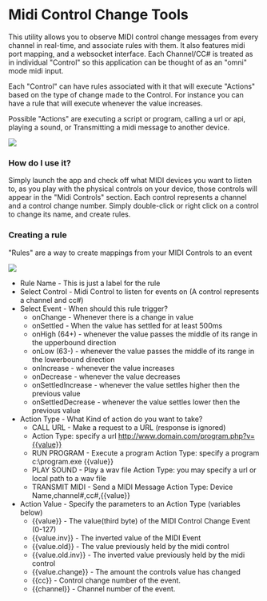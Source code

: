 # Midi Control Change Tools #

This utility allows you to observe MIDI control change messages from every channel in real-time, and associate rules with them. It also features midi port mapping, and a websocket interface. Each Channel/CC# is treated as in individual "Control" so this application can be thought of as an "omni" mode midi input.

Each "Control" can have rules associated with it that will execute "Actions" based on the type of change made to the Control. For instance you can have a rule that will execute whenever the value increases.

Possible "Actions" are executing a script or program, calling a url or api, playing a sound, or Transmitting a midi message to another device.

![](http://www.openstatic.org/miditools/miditools3.gif)

### How do I use it? ###
Simply launch the app and check off what MIDI devices you want to listen to, as you play with the physical controls on your device, those controls will appear in the "Midi Controls" section. Each control represents a channel and a control change number. Simply double-click or right click on a control to change its name, and create rules.

### Creating a rule ###
"Rules" are a way to create mappings from your MIDI Controls to an event

![](http://www.openstatic.org/miditools/rule4.png)

- Rule Name - This is just a label for the rule
- Select Control - Midi Control to listen for events on (A control represents a channel and cc#)
- Select Event - When should this rule trigger?
	- onChange - Whenever there is a change in value
	- onSettled - When the value has settled for at least 500ms
	- onHigh (64+) - whenever the value passes the middle of its range in the upperbound direction
	- onLow (63-) - whenever the value passes the middle of its range in the lowerbound direction
	- onIncrease - whenever the value increases
	- onDecrease - whenever the value decreases
	- onSettledIncrease - whenever the value settles higher then the previous value
	- onSettledDecrease - whenever the value settles lower then the previous value
- Action Type - What Kind of action do you want to take?
	- CALL URL - Make a request to a URL (response is ignored)
	- Action Type: specify a url http://www.domain.com/program.php?v={{value}}
	- RUN PROGRAM - Execute a program
	  Action Type: specify a program c:\program.exe {{value}}
	- PLAY SOUND - Play a wav file
	  Action Type: you may specify a url or local path to a wav file
	- TRANSMIT MIDI - Send a MIDI Message
	  Action Type: Device Name,channel#,cc#,{{value}}
- Action Value - Specify the parameters to an Action Type (variables below)
	- {{value}} - The value(third byte) of the MIDI Control Change Event (0-127)
	- {{value.inv}} - The inverted value of the MIDI Event
	- {{value.old}} - The value previously held by the midi control
	- {{value.old.inv}} - The inverted value previously held by the midi control
	- {{value.change}} - The amount the controls value has changed
	- {{cc}} - Control change number of the event.
	- {{channel}} - Channel number of the event.

